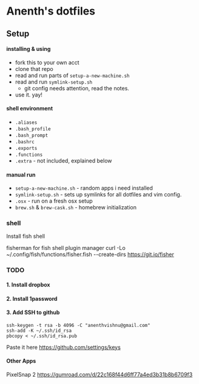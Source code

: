 # Anenth's dotfiles

## Setup
#### installing & using

* fork this to your own acct
* clone that repo
* read and run parts of `setup-a-new-machine.sh`
* read and run `symlink-setup.sh`
  * git config needs attention, read the notes.
* use it. yay!

#### shell environment
* `.aliases`
* `.bash_profile`
* `.bash_prompt`
* `.bashrc`
* `.exports`
* `.functions`
* `.extra` - not included, explained below

#### manual run
* `setup-a-new-machine.sh` - random apps i need installed
* `symlink-setup.sh`  - sets up symlinks for all dotfiles and vim config.
* `.osx` - run on a fresh osx setup
* `brew.sh` & `brew-cask.sh` - homebrew initialization


### shell
Install fish shell

fisherman for fish shell plugin manager
  curl -Lo ~/.config/fish/functions/fisher.fish --create-dirs https://git.io/fisher



### TODO
#### 1. Install dropbox
#### 2. Install 1password
#### 3. Add SSH to github

  ```
  ssh-keygen -t rsa -b 4096 -C "anenthvishnu@gmail.com"
  ssh-add -K ~/.ssh/id_rsa
  pbcopy < ~/.ssh/id_rsa.pub
  ```
  Paste it here https://github.com/settings/keys

#### Other Apps 
PixelSnap 2 https://gumroad.com/d/22c168f44d6ff77a4ed3b31b8b6709f3